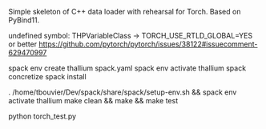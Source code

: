 Simple skeleton of C++ data loader with rehearsal for Torch.
Based on PyBind11.

undefined symbol: THPVariableClass -> TORCH_USE_RTLD_GLOBAL=YES
or better https://github.com/pytorch/pytorch/issues/38122#issuecomment-629470997

spack env create thallium spack.yaml
spack env activate thallium
spack concretize
spack install

. /home/tbouvier/Dev/spack/share/spack/setup-env.sh && spack env activate thallium
make clean && make && make test

python torch_test.py
